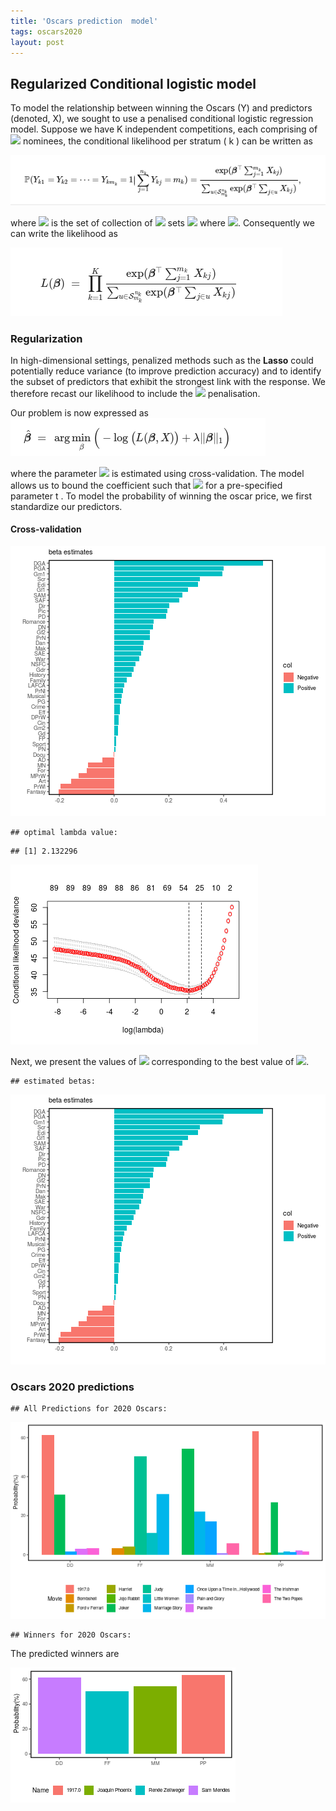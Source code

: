 ```yaml
---
title: 'Oscars prediction  model'
tags: oscars2020
layout: post
---
```



## Regularized Conditional logistic model 


To model the relationship between winning the Oscars (Y) and predictors (denoted, X), we sought to use a penalised conditional logistic regression model. Suppose we have  K independent competitions, each comprising of <img src="https://latex.codecogs.com/svg.latex?\Large&space;n_k"/> nominees, the conditional likelihood per stratum ( k ) can be written as

<img src="/images/oscarfigure/eq1.png" />



where <img src="https://latex.codecogs.com/svg.latex?\Large&space;{S}_{m_k}^{n_k}"/> is the set of collection of <img src="https://latex.codecogs.com/svg.latex?\Large&space;^nC_m"/>  sets <img src="https://latex.codecogs.com/svg.latex?\Large&space;\{i_1,...,i_m\}"/> where <img src="https://latex.codecogs.com/svg.latex?\Large&space;1 \le i_1<...<i_m \le n"/>. Consequently we can write the likelihood as 

<img src="/images/oscarfigure/eq2.png" />



### Regularization

In high-dimensional settings, penalized methods such as the **Lasso** could potentially reduce variance (to improve prediction accuracy) and to identify the subset of predictors that exhibit the strongest link with the response. We therefore recast our likelihood to include the <img src="https://latex.codecogs.com/svg.latex?\Large&space;L_1"/> penalisation.


Our problem is now expressed as
<img src="/images/oscarfigure/eq3.png" />

where the parameter <img src="https://latex.codecogs.com/svg.latex?\Large&space;\lambda"/> is estimated using cross-validation. The model allows us to bound the coefficient such that <img src="https://latex.codecogs.com/svg.latex?\Large&space;\sum_{j=1}^p|\beta_j|\le t"/>  for a pre-specified parameter  t .  To model the probability of winning the oscar price, we first standardize our predictors.



#### Cross-validation

<img src="figure/unnamed-chunk-5-1.png"  />

```
## optimal lambda value:
```

```
## [1] 2.132296
```

<img src="/images/oscarfigure/unnamed-chunk-4-1.png" />


Next, we present the values of <img src="https://latex.codecogs.com/svg.latex?\Large&space;\beta"/> corresponding to the best value of <img src="https://latex.codecogs.com/svg.latex?\Large&space;\lambda"/>.


```
## estimated betas:
```

<img src="/images/oscarfigure/unnamed-chunk-5-1.png" />





### Oscars 2020 predictions


```
## All Predictions for 2020 Oscars:
```


<img src="/images/oscarfigure/unnamed-chunk-7-1.png"  />

```
## Winners for 2020 Oscars:
```


The predicted winners are 

<img src="/images/oscarfigure/unnamed-chunk-8-1.png"/>



